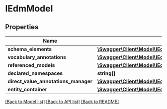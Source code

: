 # IEdmModel

## Properties
Name | Type | Description | Notes
------------ | ------------- | ------------- | -------------
**schema_elements** | [**\Swagger\Client\Model\IEdmSchemaElement[]**](IEdmSchemaElement.md) |  | [optional] 
**vocabulary_annotations** | [**\Swagger\Client\Model\IEdmVocabularyAnnotation[]**](IEdmVocabularyAnnotation.md) |  | [optional] 
**referenced_models** | [**\Swagger\Client\Model\IEdmModel[]**](IEdmModel.md) |  | [optional] 
**declared_namespaces** | **string[]** |  | [optional] 
**direct_value_annotations_manager** | [**\Swagger\Client\Model\IEdmDirectValueAnnotationsManager**](IEdmDirectValueAnnotationsManager.md) |  | [optional] 
**entity_container** | [**\Swagger\Client\Model\IEdmEntityContainer**](IEdmEntityContainer.md) |  | [optional] 

[[Back to Model list]](../../README.md#documentation-for-models) [[Back to API list]](../../README.md#documentation-for-api-endpoints) [[Back to README]](../../README.md)

